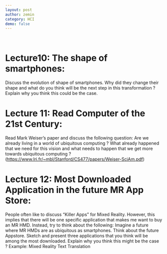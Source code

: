 ```yaml
---
layout: post
author: zemin 
category: HCI
demo: false 
---
```


&nbsp;

# Lecture10: The shape of smartphones:

Discuss the evolution of shape of smartphones. Why did they change their shape and what do you
think will be the next step in this transformation ? Explain why you think this could be the case.

# Lecture 11: Read Computer of the 21st Century:

Read Mark Weiser’s paper and discuss the following question: Are we already living in a world of
ubiquitous computing ? What already happened that we need for this vision and what needs to
happen that we get more towards ubiquitous computing ?
(https://www.lri.fr/~mbl/Stanford/CS477/papers/Weiser-SciAm.pdf)

# Lecture 12: Most Downloaded Application in the future MR App Store:

People often like to discuss “Killer Apps” for Mixed Reality. However, this implies that there will be one
specific application that makes me want to buy an MR HMD. Instead, try to think about the following:
Imagine a future where MR HMDs are as ubiquitous as smartphones. Think about the future Appstore.
Sketch and present three applications that you think will be among the most downloaded. Explain why
you think this might be the case ?
Example: Mixed Reality Text Translation